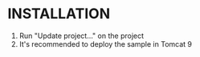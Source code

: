 # INSTALLATION

1. Run "Update project..." on the project
2. It's recommended to deploy the sample in Tomcat 9
